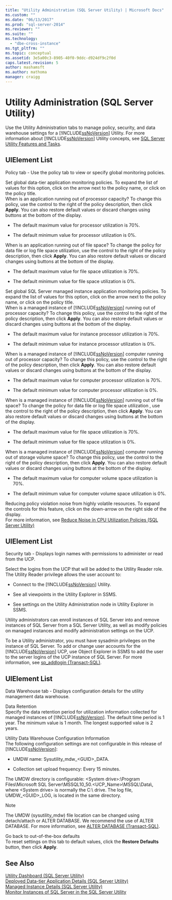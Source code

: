 ```yaml
---
title: "Utility Administration (SQL Server Utility) | Microsoft Docs"
ms.custom: ""
ms.date: "06/13/2017"
ms.prod: "sql-server-2014"
ms.reviewer: ""
ms.suite: ""
ms.technology: 
  - "dbe-cross-instance"
ms.tgt_pltfrm: ""
ms.topic: conceptual
ms.assetid: 3e5a00c3-8905-40f0-9ddc-d924df9c2f0d
caps.latest.revision: 5
author: mashamsft
ms.author: mathoma
manager: craigg
---
```

# Utility Administration (SQL Server Utility)
  Use the Utility Administration tabs to manage policy, security, and data warehouse settings for a [!INCLUDE[ssNoVersion](../includes/ssnoversion-md.md)] Utility. For more information about [!INCLUDE[ssNoVersion](../includes/ssnoversion-md.md)] Utility concepts, see [SQL Server Utility Features and Tasks](../relational-databases/manage/sql-server-utility-features-and-tasks.md).  
  
## UIElement List  
 Policy tab - Use the policy tab to view or specify global monitoring policies.  
  
 Set global data-tier application monitoring policies. To expand the list of values for this option, click on the arrow next to the policy name, or click on the policy title.  
 When is an application running out of processor capacity? To change this policy, use the control to the right of the policy description, then click **Apply**. You can also restore default values or discard changes using buttons at the bottom of the display.  
  
-   The default maximum value for processor utilization is 70%.  
  
-   The default minimum value for processor utilization is 0%.  
  
 When is an application running out of file space? To change the policy for data file or log file space utilization, use the control to the right of the policy description, then click **Apply**. You can also restore default values or discard changes using buttons at the bottom of the display.  
  
-   The default maximum value for file space utilization is 70%.  
  
-   The default minimum value for file space utilization is 0%.  
  
 Set global SQL Server managed instance application monitoring policies. To expand the list of values for this option, click on the arrow next to the policy name, or click on the policy title.  
 When is a managed instance of [!INCLUDE[ssNoVersion](../includes/ssnoversion-md.md)] running out of processor capacity? To change this policy, use the control to the right of the policy description, then click **Apply**. You can also restore default values or discard changes using buttons at the bottom of the display.  
  
-   The default maximum value for instance processor utilization is 70%.  
  
-   The default minimum value for instance processor utilization is 0%.  
  
 When is a managed instance of [!INCLUDE[ssNoVersion](../includes/ssnoversion-md.md)] computer running out of processor capacity? To change this policy, use the control to the right of the policy description, then click **Apply**. You can also restore default values or discard changes using buttons at the bottom of the display.  
  
-   The default maximum value for computer processor utilization is 70%.  
  
-   The default minimum value for computer processor utilization is 0%.  
  
 When is a managed instance of [!INCLUDE[ssNoVersion](../includes/ssnoversion-md.md)] running out of file space? To change the policy for data file or log file space utilization , use the control to the right of the policy description, then click **Apply**. You can also restore default values or discard changes using buttons at the bottom of the display.  
  
-   The default maximum value for file space utilization is 70%.  
  
-   The default minimum value for file space utilization is 0%.  
  
 When is a managed instance of [!INCLUDE[ssNoVersion](../includes/ssnoversion-md.md)] computer running out of storage volume space? To change this policy, use the control to the right of the policy description, then click **Apply**. You can also restore default values or discard changes using buttons at the bottom of the display.  
  
-   The default maximum value for computer volume space utilization is 70%.  
  
-   The default minimum value for computer volume space utilization is 0%.  
  
 Reducing policy violation noise from highly volatile resources. To expand the controls for this feature, click on the down-arrow on the right side of the display.  
 For more information, see [Reduce Noise in CPU Utilization Policies &#40;SQL Server Utility&#41;](../relational-databases/manage/reduce-noise-in-cpu-utilization-policies-sql-server-utility.md)  
  
## UIElement List  
 Security tab - Displays login names with permissions to administer or read from the UCP.  
  
 Select the logins from the UCP that will be added to the Utility Reader role.  
 The Utility Reader privilege allows the user account to:  
  
-   Connect to the [!INCLUDE[ssNoVersion](../includes/ssnoversion-md.md)] Utility.  
  
-   See all viewpoints in the Utility Explorer in SSMS.  
  
-   See settings on the Utility Administration node in Utility Explorer in SSMS.  
  
 Utility administrators can enroll instances of SQL Server into and remove instances of SQL Server from a SQL Server Utility, as well as modify policies on managed instances and modify administration settings on the UCP.  
  
 To be a Utility administrator, you must have sysadmin privileges on the instance of SQL Server. To add or change user accounts for the [!INCLUDE[ssNoVersion](../includes/ssnoversion-md.md)] UCP, use Object Explorer in SSMS to add the user to the server logins of the UCP instance of SQL Server. For more information, see [sp_addlogin &#40;Transact-SQL&#41;](/sql/relational-databases/system-stored-procedures/sp-addlogin-transact-sql).  
  
## UIElement List  
 Data Warehouse tab - Displays configuration details for the utility management data warehouse.  
  
 Data Retention  
 Specify the data retention period for utilization information collected for managed instances of [!INCLUDE[ssNoVersion](../includes/ssnoversion-md.md)]. The default time period is 1 year. The minimum value is 1 month. The longest supported value is 2 years.  
  
 Utility Data Warehouse Configuration Information  
 The following configuration settings are not configurable in this release of [!INCLUDE[ssNoVersion](../includes/ssnoversion-md.md)]:  
  
-   UMDW name: Sysutility_mdw_\<GUID>_DATA.  
  
-   Collection set upload frequency: Every 15 minutes.  
  
 The UMDW directory is configurable: \<System drive>:\Program Files\Microsoft SQL Server\MSSQL10_50.<UCP_Name>\MSSQL\Data\\, where \<System drive> is normally the C:\ drive. The log file, UMDW_\<GUID>_LOG, is located in the same directory.  
  
> [!NOTE]  
>  The UMDW (sysutility_mdw) file location can be changed using detach/attach or ALTER DATABASE. We recommend the use of ALTER DATABASE. For more information, see [ALTER DATABASE &#40;Transact-SQL&#41;](/sql/t-sql/statements/alter-database-transact-sql).  
  
 Go back to out-of-the-box defaults  
 To reset settings on this tab to default values, click the **Restore Defaults** button, then click **Apply**.  
  
## See Also  
 [Utility Dashboard &#40;SQL Server Utility&#41;](../../2014/database-engine/utility-dashboard-sql-server-utility.md)   
 [Deployed Data-tier Application Details &#40;SQL Server Utility&#41;](../../2014/database-engine/deployed-data-tier-application-details-sql-server-utility.md)   
 [Managed Instance Details &#40;SQL Server Utility&#41;](../../2014/database-engine/managed-instance-details-sql-server-utility.md)   
 [Monitor Instances of SQL Server in the SQL Server Utility](../relational-databases/manage/monitor-instances-of-sql-server-in-the-sql-server-utility.md)  
  
  
